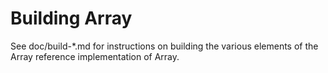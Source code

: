 Building Array
================

See doc/build-*.md for instructions on building the various
elements of the Array reference implementation of Array.
